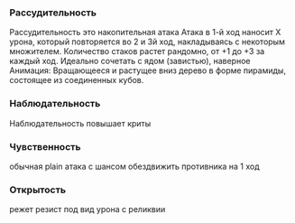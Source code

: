 ### Рассудительность
Рассудительность это накопительная атака
Атака в 1-й ход наносит Х урона, который повторяется во 2 и 3й ход, накладываясь с некоторым множителем. Количество стаков растет рандомно, от +1 до +3 за каждый ход. Идеально сочетать с ядом (завистью), наверное
Анимация: Вращающееся и растущее вниз дерево в форме пирамиды, состоящее из соединенных кубов.
### Наблюдательность
Наблюдательность повышает криты
### Чувственность
обычная plain атака с шансом обездвижить противника на 1 ход
### Открытость
режет резист под вид урона с реликвии